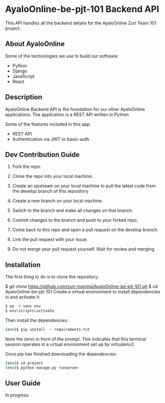 # AyaloOnline-be-pjt-101 Backend API

This API handles all the backend details for the AyaloOnline Zuri Team 101 project.

## About AyaloOnline
Some of the technologies we use to build our software:

- Python
- Django
- JavaScript
- React

## Description
AyaloOnline Backend API is the foundation for our other AyaloOnline applications. The application is a REST API written in Python

Some of the features included in this app:

- REST API
- Authentication via JWT or basic-auth


## Dev Contribution Guide
1. Fork the repo.

2. Clone the repo into your local machine.

3. Create an upstream on your local machine to pull the latest code from the develop branch of this repository

4. Create a new branch on your local machine.

5. Switch to the branch and make all changes on that branch.

6. Commit changes to the branch and push to your forked repo.

7. Come back to this repo and open a pull request on the develop branch.

8. Link the pull request with your issue.

9. Do not merge your pull request yourself. Wait for review and merging.

## Installation
The first thing to do is to clone the repository:

$ git clone https://github.com/zuri-training/AyaloOnline-be-pjt-101.git
$ cd AyaloOnline-be-pjt-101
Create a virtual environment to install dependencies in and activate it:

```bash
$ py -m venv env
$ env\scripts\activate
```
Then install the dependencies:

```bash
(env)$ pip install -r requirements.txt
```
Note the (env) in front of the prompt. This indicates that this terminal session operates in a virtual environment set up by virtualenv2.

Once pip has finished downloading the dependencies:

```bash
(env)$ cd project
(env)$ python manage.py runserver
```


## User Guide
In progress.
